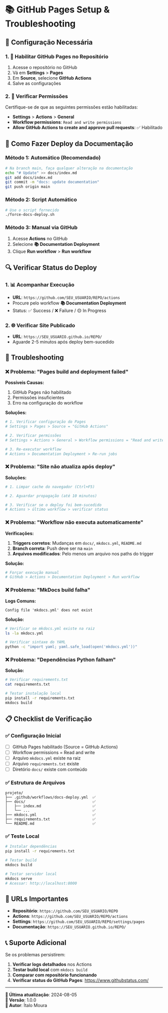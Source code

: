 # 📚 GitHub Pages Setup & Troubleshooting

## 🎯 Configuração Necessária

### 1. 🔧 Habilitar GitHub Pages no Repositório

1. Acesse o repositório no GitHub
2. Vá em **Settings** > **Pages**
3. Em **Source**, selecione **GitHub Actions**
4. Salve as configurações

### 2. 🔑 Verificar Permissões

Certifique-se de que as seguintes permissões estão habilitadas:

- **Settings** > **Actions** > **General**
- **Workflow permissions**: `Read and write permissions`
- **Allow GitHub Actions to create and approve pull requests**: ✅ Habilitado

## 🚀 Como Fazer Deploy da Documentação

### Método 1: Automático (Recomendado)
```bash
# Na branch main, faça qualquer alteração na documentação
echo "# Update" >> docs/index.md
git add docs/index.md
git commit -m "docs: update documentation"
git push origin main
```

### Método 2: Script Automático
```bash
# Use o script fornecido
./force-docs-deploy.sh
```

### Método 3: Manual via GitHub
1. Acesse **Actions** no GitHub
2. Selecione **📚 Documentation Deployment**
3. Clique **Run workflow** > **Run workflow**

## 🔍 Verificar Status do Deploy

### 1. 📊 Acompanhar Execução
- **URL**: `https://github.com/SEU_USUARIO/REPO/actions`
- Procure pelo workflow **📚 Documentation Deployment**
- Status: ✅ Success / ❌ Failure / 🟡 In Progress

### 2. 🌐 Verificar Site Publicado
- **URL**: `https://SEU_USUARIO.github.io/REPO/`
- Aguarde 2-5 minutos após deploy bem-sucedido

## 🐛 Troubleshooting

### ❌ Problema: "Pages build and deployment failed"

**Possíveis Causas:**
1. GitHub Pages não habilitado
2. Permissões insuficientes
3. Erro na configuração do workflow

**Soluções:**
```bash
# 1. Verificar configuração do Pages
# Settings > Pages > Source = "GitHub Actions"

# 2. Verificar permissões
# Settings > Actions > General > Workflow permissions = "Read and write"

# 3. Re-executar workflow
# Actions > Documentation Deployment > Re-run jobs
```

### ❌ Problema: "Site não atualiza após deploy"

**Soluções:**
```bash
# 1. Limpar cache do navegador (Ctrl+F5)

# 2. Aguardar propagação (até 10 minutos)

# 3. Verificar se o deploy foi bem-sucedido
# Actions > último workflow > verificar status
```

### ❌ Problema: "Workflow não executa automaticamente"

**Verificações:**
1. **Triggers corretos**: Mudanças em `docs/`, `mkdocs.yml`, `README.md`
2. **Branch correta**: Push deve ser na `main`
3. **Arquivos modificados**: Pelo menos um arquivo nos paths do trigger

**Solução:**
```bash
# Forçar execução manual
# GitHub > Actions > Documentation Deployment > Run workflow
```

### ❌ Problema: "MkDocs build falha"

**Logs Comuns:**
```
Config file 'mkdocs.yml' does not exist
```

**Solução:**
```bash
# Verificar se mkdocs.yml existe na raiz
ls -la mkdocs.yml

# Verificar sintaxe do YAML
python -c "import yaml; yaml.safe_load(open('mkdocs.yml'))"
```

### ❌ Problema: "Dependências Python falham"

**Solução:**
```bash
# Verificar requirements.txt
cat requirements.txt

# Testar instalação local
pip install -r requirements.txt
mkdocs build
```

## 📋 Checklist de Verificação

### ✅ Configuração Inicial
- [ ] GitHub Pages habilitado (Source = GitHub Actions)
- [ ] Workflow permissions = Read and write
- [ ] Arquivo `mkdocs.yml` existe na raiz
- [ ] Arquivo `requirements.txt` existe
- [ ] Diretório `docs/` existe com conteúdo

### ✅ Estrutura de Arquivos
```
projeto/
├── .github/workflows/docs-deploy.yml  ✅
├── docs/                              ✅
│   ├── index.md                       ✅
│   └── ...                            ✅
├── mkdocs.yml                         ✅
├── requirements.txt                   ✅
└── README.md                          ✅
```

### ✅ Teste Local
```bash
# Instalar dependências
pip install -r requirements.txt

# Testar build
mkdocs build

# Testar servidor local
mkdocs serve
# Acessar: http://localhost:8000
```

## 🔗 URLs Importantes

- **Repositório**: `https://github.com/SEU_USUARIO/REPO`
- **Actions**: `https://github.com/SEU_USUARIO/REPO/actions`
- **Settings**: `https://github.com/SEU_USUARIO/REPO/settings/pages`
- **Documentação**: `https://SEU_USUARIO.github.io/REPO/`

## 📞 Suporte Adicional

Se os problemas persistirem:

1. **Verificar logs detalhados** nos Actions
2. **Testar build local** com `mkdocs build`
3. **Comparar com repositório funcionando**
4. **Verificar status do GitHub Pages**: https://www.githubstatus.com/

---

**📅 Última atualização**: 2024-08-05  
**🔧 Versão**: 1.0.0  
**👤 Autor**: Ítalo Moura
